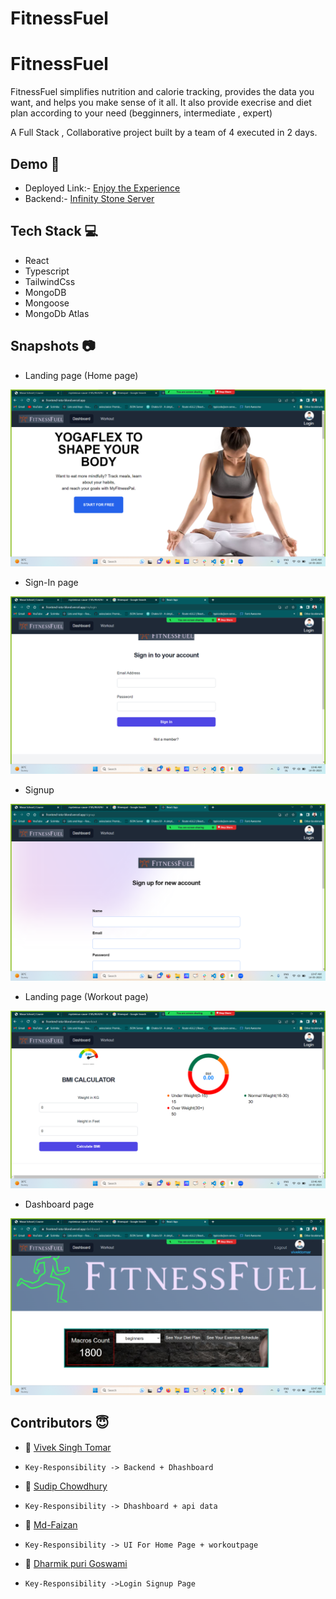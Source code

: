 # FitnessFuel


# FitnessFuel 

FitnessFuel  simplifies nutrition and calorie tracking, provides the data you want, and helps you make sense of it all. 
It also provide execrise and diet plan according to your need (begginners, intermediate , expert) 

A Full Stack , Collaborative project built by a team of 4 executed in 2 days.


## Demo  🎥

- Deployed Link:- [Enjoy the Experience](https://frontend-iota-blond.vercel.app/)
- Backend:- [Infinity Stone Server](https://impossible-seal-coat.cyclic.app/)

## Tech Stack 💻

- React
- Typescript
- TailwindCss
- MongoDB
- Mongoose
- MongoDb Atlas

## Snapshots :camera:
* Landing page (Home page) 


<img src="./frontend/src/image/home.png"/>

* Sign-In page
 

<img src="./frontend/src/image/login.png"/>

* Signup

<img src="./frontend/src/image/signup.png"/>


* Landing page (Workout page) 


<img src="./frontend/src/image/workout.png"/>




* Dashboard page



<img src="./frontend/src/image/dashboard.png"/>






## Contributors  😇


- 👤 [Vivek Singh Tomar](https://github.com/VivekTomar03)

-     Key-Responsibility -> Backend + Dhashboard 

- 👤 [Sudip Chowdhury](https://github.com/Sudip-C)

-     Key-Responsibility -> Dhashboard + api data

- 👤 [Md-Faizan](https://github.com/mdfaizan973)

-     Key-Responsibility -> UI For Home Page + workoutpage

- 👤 [Dharmik puri Goswami](https://github.com/dharmikpuri)
-     Key-Responsibility ->Login Signup Page


